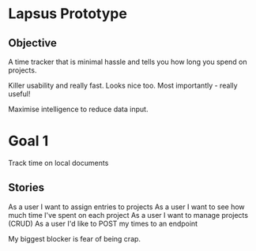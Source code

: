 Lapsus Prototype
================

Objective
---------

A time tracker that is minimal hassle and tells you how long you spend on projects.

Killer usability and really fast. Looks nice too. Most importantly - really useful!

Maximise intelligence to reduce data input.



Goal 1
======

Track time on local documents

Stories
--------

As a user I want to assign entries to projects
As a user I want to see how much time I've spent on each project
As a user I want to manage projects (CRUD)
As a user I'd like to POST my times to an endpoint






My biggest blocker is fear of being crap.
